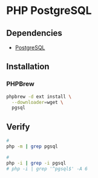 # PHP PostgreSQL

## Dependencies

- [PostgreSQL](/postgresql/server.md)

## Installation

### PHPBrew

```sh
phpbrew -d ext install \
  --downloader=wget \
  pgsql
```

## Verify

```sh
#
php -m | grep pgsql

#
php -i | grep -i pgsql
# php -i | grep '^pgsql$' -A 6
```
